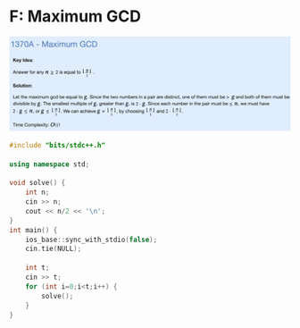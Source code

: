 # F: Maximum GCD

![](../img/F.png)

```cpp
#include "bits/stdc++.h"

using namespace std;

void solve() {
    int n;
    cin >> n;
    cout << n/2 << '\n';
}
int main() {
    ios_base::sync_with_stdio(false);
    cin.tie(NULL);

    int t;
    cin >> t;
    for (int i=0;i<t;i++) {
        solve();
    }
}
```